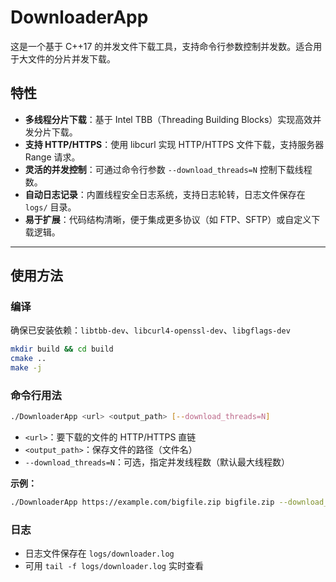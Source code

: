 # DownloaderApp

这是一个基于 C++17 的并发文件下载工具，支持命令行参数控制并发数。适合用于大文件的分片并发下载。

## 特性

- **多线程分片下载**：基于 Intel TBB（Threading Building Blocks）实现高效并发分片下载。
- **支持 HTTP/HTTPS**：使用 libcurl 实现 HTTP/HTTPS 文件下载，支持服务器 Range 请求。
- **灵活的并发控制**：可通过命令行参数 `--download_threads=N` 控制下载线程数。
- **自动日志记录**：内置线程安全日志系统，支持日志轮转，日志文件保存在 `logs/` 目录。
- **易于扩展**：代码结构清晰，便于集成更多协议（如 FTP、SFTP）或自定义下载逻辑。

---

## 使用方法

### 编译

确保已安装依赖：`libtbb-dev`、`libcurl4-openssl-dev`、`libgflags-dev`

```sh
mkdir build && cd build
cmake ..
make -j
```

### 命令行用法

```sh
./DownloaderApp <url> <output_path> [--download_threads=N]
```

- `<url>`：要下载的文件的 HTTP/HTTPS 直链
- `<output_path>`：保存文件的路径（文件名）
- `--download_threads=N`：可选，指定并发线程数（默认最大线程数）

**示例：**

```sh
./DownloaderApp https://example.com/bigfile.zip bigfile.zip --download_threads=8
```

### 日志

- 日志文件保存在 `logs/downloader.log`
- 可用 `tail -f logs/downloader.log` 实时查看


